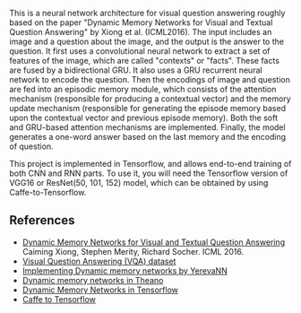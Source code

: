 This is a neural network architecture for visual question answering roughly based on the paper "Dynamic Memory Networks for Visual and Textual Question Answering" by Xiong et al. (ICML2016). The input includes an image and a question about the image, and the output is the answer to the question. It first uses a convolutional neural network to extract a set of features of the image, which are called "contexts" or "facts". These facts are fused by a bidirectional GRU. It also uses a GRU recurrent neural network to encode the question. Then the encodings of image and question are fed into an episodic memory module, which consists of the attention mechanism (responsible for producing a contextual vector) and the memory update mechanism (responsible for generating the episode memory based upon the contextual vector and previous episode memory). Both the soft and GRU-based attention mechanisms are implemented. Finally, the model generates a one-word answer based on the last memory and the encoding of question. 

This project is implemented in Tensorflow, and allows end-to-end training of both CNN and RNN parts. To use it, you will need the Tensorflow version of VGG16 or ResNet(50, 101, 152) model, which can be obtained by using Caffe-to-Tensorflow. 

References
----------

* [Dynamic Memory Networks for Visual and Textual Question Answering](https://arxiv.org/abs/1603.01417) Caiming Xiong, Stephen Merity, Richard Socher. ICML 2016.
* [Visual Question Answering (VQA) dataset](http://visualqa.org/)
* [Implementing Dynamic memory networks by YerevaNN](https://yerevann.github.io/2016/02/05/implementing-dynamic-memory-networks/)
* [Dynamic memory networks in Theano](https://github.com/YerevaNN/Dynamic-memory-networks-in-Theano)
* [Dynamic Memory Networks in Tensorflow](https://github.com/therne/dmn-tensorflow)
* [Caffe to Tensorflow](https://github.com/ethereon/caffe-tensorflow)

